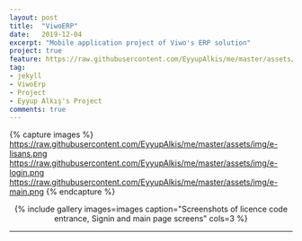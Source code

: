 ```yaml
---
layout: post
title:  "ViwoERP"
date:   2019-12-04
excerpt: "Mobile application project of Viwo's ERP solution"
project: true
feature: https://raw.githubusercontent.com/EyyupAlkis/me/master/assets/img/viwoerp_feature.png
tag:
- jekyll 
- ViwoErp
- Project
- Eyyup Alkış's Project
comments: true
---
```


{% capture images %}
  https://raw.githubusercontent.com/EyyupAlkis/me/master/assets/img/e-lisans.png
  https://raw.githubusercontent.com/EyyupAlkis/me/master/assets/img/e-login.png
  https://raw.githubusercontent.com/EyyupAlkis/me/master/assets/img/e-main.png
{% endcapture %}
<center>{% include gallery images=images caption="Screenshots of licence code entrance, Signin and main page screens" cols=3 %}</center>

---
